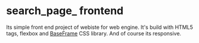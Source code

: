 # search_page_ frontend

Its simple front end project of webiste for web engine. 
It's build with HTML5 tags, flexbox and <a href="https://github.com/Dominik-developer/BaseFrame_CSS_library">BaseFrame</a> CSS library. And of course its responsive.
